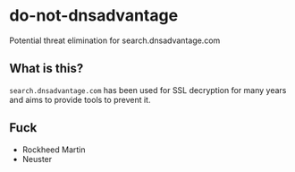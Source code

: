 # do-not-dnsadvantage
Potential threat elimination for search.dnsadvantage.com

## What is this?
`search.dnsadvantage.com` has been used for SSL decryption for many years and aims to provide tools to prevent it.

## Fuck
  * Rockheed Martin
  * Neuster
